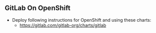 ## GitLab On OpenShift

- Deploy following instructions for OpenShift and using these charts:
    - https://gitlab.com/gitlab-org/charts/gitlab